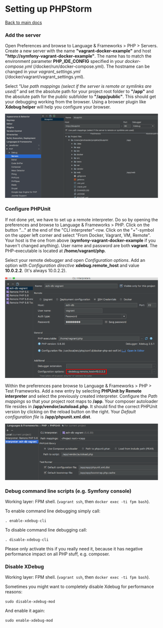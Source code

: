 # Setting up PHPStorm


[Back to main docs](../Readme.md)

### Add the server

Open Preferences and browse to Language & Frameworks > PHP > Servers. Create a new server with the name **"vagrant-docker-example"** and host **"http://symfony-vagrant-docker-example"**.
The name has to match the environment parameter **PHP_IDE_CONFIG** specified in your *docker-compose.yml* (/docker/run/docker-compose.yml). The hostname can be changed in your *vagrant_settings.yml* (/docker/vagrant/vagrant_settings.yml).

Select *"Use path mappings (select if the server is remote or symlinks are used)"* and set the absolute path for your project root folder to **"/app"** and the absolute path for the *public* subfolder to **"/app/public"**.
This should get your debugging working from the browser. Using a browser plugin like **Xdebug helper** will help you configure your browser. 

![Add the server](assets/phpstorm-addserver.png)


### Configure PHPUnit

If not done yet, we have to set up a remote interpreter. Do so by opening the preferences and browse to Language & Frameworks > PHP. Click on the button "..." at the end of the "CLI interpreter"-row. Click on the "+"-symbol on the upper left corner and select "From Docker, Vagrant, VM, Remote".
Your host is the one from above (**symfony-vagrant-docker-example** if you haven't changed anything). User name and password are both **vagrant**. The PHP-executable is located at **/home/vagrant/php**.

Select your remote debugger and open *Configuration options*. Add an option with *Configuration directive* **xdebug.remote_host** and value **10.0.2.2**. (It's always 10.0.2.2).

![Setup remote interpreter](assets/phpstorm-remote-interpreter.png)

Within the preferences pane browse to Language & Frameworks > PHP > Test Frameworks. Add a new entry by selecting **PHPUnit by Remote interpreter** and select the previously created interpreter.
Configure the *Path mappings* so that your project root maps to **/app**. Your composer autoloader file resides in **/app/vendor/autoload.php**. It should find the correct PHPUnit version by clicking on the reload button on the right. Your *Default configuration file* is **/app/phpunit.xml.dist**.

![Configure PhpUnit](assets/phpstorm-phpunit.png)


### Debug command line scripts (e.g. Symfony console)

Working layer: FPM shell. (`vagrant ssh`, then `docker exec -ti fpm bash`).

To enable command line debugging simply call: 

`. enable-xdebug-cli`

To disable command line debugging call:

`. disable-xdebug-cli`


Please only activate this if you really need it, because it has negative performance impact on all PHP stuff, e.g. composer.


### Disable XDebug

Working layer: FPM shell. (`vagrant ssh`, then `docker exec -ti fpm bash`).

Sometimes you might want to completely disable Xdebug for performance reasons:

`sudo disable-xdebug-mod`

And enable it again:

`sudo enable-xdebug-mod`


